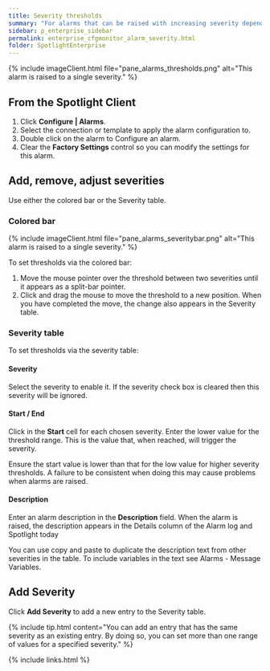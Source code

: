 ```yaml
---
title: Severity thresholds
summary: "For alarms that can be raised with increasing severity dependent on a numeric value, Spotlight uses a threshold bar to illustrate the severity thresholds."
sidebar: p_enterprise_sidebar
permalink: enterprise_cfgmonitor_alarm_severity.html
folder: SpotlightEnterprise
---
```


{% include imageClient.html file="pane_alarms_thresholds.png" alt="This alarm is raised to a single severity." %}

## From the Spotlight Client

1. Click **Configure \| Alarms**.
2. Select the connection or template to apply the alarm configuration to.
3. Double click on the alarm to Configure an alarm.
4. Clear the **Factory Settings** control so you can modify the settings for this alarm.

## Add, remove, adjust severities

Use either the colored bar or the Severity table.

### Colored bar

{% include imageClient.html file="pane_alarms_severitybar.png" alt="This alarm is raised to a single severity." %}

To set thresholds via the colored bar:
1. Move the mouse pointer over the threshold between two severities until it appears as a split-bar pointer.
2. Click and drag the mouse to move the threshold to a new position. When you have completed the move, the change also appears in the Severity table.

### Severity table

To set thresholds via the severity table:

#### Severity

Select the severity to enable it. If the severity check box is cleared then this severity will be ignored.

#### Start / End

Click in the **Start** cell for each chosen severity. Enter the lower value for the threshold range. This is the value that, when reached, will trigger the severity.

Ensure the start value is lower than that for the low value for higher severity thresholds. A failure to be consistent when doing this may cause problems when alarms are raised.

#### Description

Enter an alarm description in the **Description** field. When the alarm is raised, the description appears in the Details column of the Alarm log and Spotlight today

You can use copy and paste to duplicate the description text from other severities in the table. To include variables in the text see Alarms - Message Variables.

## Add Severity

Click **Add Severity** to add a new entry to the Severity table.

{% include tip.html content="You can add an entry that has the same severity as an existing entry. By doing so, you can set more than one range of values for a specified severity." %}




{% include links.html %}

